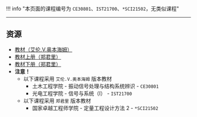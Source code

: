 !!! info "本页面的课程编号为 `CE30801`、`IST21700`、`*SCI21502`，无类似课程"

---

## 资源
- [教材（艾伦.V.奥本海姆）](https://vercel-chi-kohl.vercel.app/lanzouyunapi.php?data=https://cqu-openlib.lanzout.com/itBnP1wkkjve&redirect=1)
- [教材上册（郑君里）](https://vercel-chi-kohl.vercel.app/lanzouyunapi.php?data=https://cqu-openlib.lanzout.com/iIEoI1wkkm3e&redirect=1)
- [教材下册（郑君里）](https://vercel-chi-kohl.vercel.app/lanzouyunapi.php?data=https://cqu-openlib.lanzout.com/iWD7W1wkkmxe&redirect=1)
- **注意！**
    - 以下课程采用 `艾伦.V.奥本海姆` 版本教材  
        - 土木工程学院 - 振动信号处理与结构系统辨识 - `CE30801`  
        - 光电工程学院 - 信号与系统（I） - `IST21700`  
    - 以下课程采用 `郑君里` 版本教材  
        - 国家卓越工程师学院 - 定量工程设计方法 2 - `*SCI21502`  
